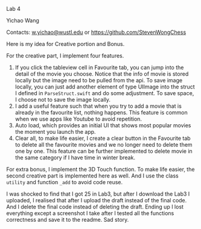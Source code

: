 Lab 4

Yichao Wang

Contacts: w.yichao@wustl.edu or https://github.com/StevenWongChess

Here is my idea for Creative portion and Bonus.

For the creative part, I implement four features.

1. If you click the tableview cell in Favourite tab, you can jump into the detail of the movie you choose. Notice that the info of movie is stored locally but the image need to be pulled from the api. To save image locally, you can just add another element of type UIImage into the struct I defined in ```ParseStruct.swift``` and do some adjustment. To save space, I choose not to save the image locally.
2. I add a useful feature such that when you try to add a movie that is already in the favourite list, nothing happens. This feature is common when we use apps like Youtube to avoid repetition.
3. Auto load, which provides an initial UI that shows most popular movies the moment you launch the app.
4. Clear all, to make life easier, I create a clear button in the Favourite tab to delete all the favourite movies and we no longer need to delete them one by one. This feature can be further implemented to delete movie in the same category if I have time in winter break.



For extra bonus, I implement the 3D Touch function. To make life easier, the second creative part is implemented here as well. And I use the class ```utility``` and function ```_add``` to avoid code reuse.



I was shocked to find that I got 25 in Lab3, but after I download the Lab3 I uploaded, I realised that after I upload the draft instead of the final code. And I delete the final code instead of deleting the draft. Ending up I lost everything except a screenshot I take after I tested all the functions correctness and save it to the readme. Sad story. 